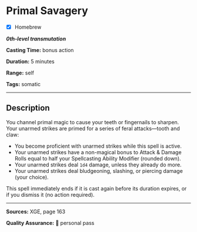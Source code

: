 # Primal Savagery

- [x] Homebrew

***0th-level transmutation***

**Casting Time:** bonus action

**Duration:** 5 minutes

**Range:** self

**Tags:** somatic

---

## Description
You channel primal magic to cause your teeth or fingernails to sharpen.
Your unarmed strikes are primed for a series of feral attacks&mdash;tooth and claw:
- You become proficient with unarmed strikes while this spell is active.
- Your unarmed strikes have a non-magical bonus to Attack & Damage Rolls equal to half your Spellcasting Ability Modifier (rounded down).
- Your unarmed strikes deal `1d4` damage, unless they already do more.
- Your unarmed strikes deal bludgeoning, slashing, or piercing damage (your choice).

This spell immediately ends if it is cast again before its duration expires, or if you dismiss it (no action required).

---

**Sources:** XGE, page 163

**Quality Assurance:** :star2: personal pass
